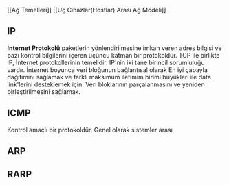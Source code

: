 [[Ağ Temelleri]]
[[Uç Cihazlar(Hostlar) Arası Ağ Modeli]]

## IP
**İnternet Protokolü** paketlerin yönlendirilmesine imkan veren adres bilgisi ve bazı kontrol bilgilerini içeren üçüncü katman bir protokoldür. TCP ile birlikte IP, İnternet protokollerinin temelidir. IP'nin iki tane birincil sorumluluğu vardır. İnternet boyunca veri bloğunun bağlantısal olarak En iyi çabayla dağıtımını sağlamak ve farklı maksimum iletimim birimi büyükleri ile data link'lerini desteklemek için. Veri bloklarının parçalanmasını ve yeniden birleştirilmesini sağlamak.

## ICMP 
Kontrol amaçlı bir protokoldür. Genel olarak sistemler arası 


## ARP

## RARP 
